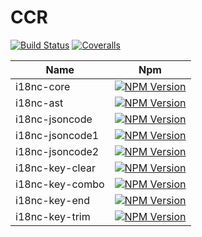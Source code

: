 # CCR

[![Build Status][travis-image]][travis-url]
[![Coveralls][coveralls-image]][coveralls-url]

| Name               | Npm                       |
|--------------------|---------------------------|
| i18nc-core         | [![NPM Version](https://img.shields.io/npm/v/i18nc-core.svg)](https://www.npmjs.org/package/i18nc-core)  |
| i18nc-ast          | [![NPM Version](https://img.shields.io/npm/v/i18nc-ast.svg)](https://www.npmjs.org/package/i18nc-ast)  |
| i18nc-jsoncode     | [![NPM Version](https://img.shields.io/npm/v/i18nc-jsoncode.svg)](https://www.npmjs.org/package/i18nc-jsoncode)  |
| i18nc-jsoncode1    | [![NPM Version](https://img.shields.io/npm/v/i18nc-jsoncode1.svg)](https://www.npmjs.org/package/i18nc-jsoncode1)  |
| i18nc-jsoncode2    | [![NPM Version](https://img.shields.io/npm/v/i18nc-jsoncode2.svg)](https://www.npmjs.org/package/i18nc-jsoncode2)  |
| i18nc-key-clear    | [![NPM Version](https://img.shields.io/npm/v/i18nc-key-clear.svg)](https://www.npmjs.org/package/i18nc-key-clear)  |
| i18nc-key-combo    | [![NPM Version](https://img.shields.io/npm/v/i18nc-key-combo.svg)](https://www.npmjs.org/package/i18nc-key-combo)  |
| i18nc-key-end      | [![NPM Version](https://img.shields.io/npm/v/i18nc-key-end.svg)](https://www.npmjs.org/package/i18nc-key-end)  |
| i18nc-key-trim     | [![NPM Version](https://img.shields.io/npm/v/i18nc-key-trim.svg)](https://www.npmjs.org/package/i18nc-key-trim)  |

[travis-image]: https://img.shields.io/travis/Bacra/i18nc/master.svg?label=linux
[travis-url]: https://travis-ci.org/Bacra/i18nc
[coveralls-image]: https://img.shields.io/coveralls/Bacra/i18nc.svg
[coveralls-url]: https://coveralls.io/github/Bacra/i18nc
